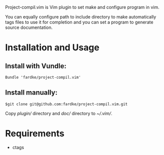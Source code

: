 Project-compil.vim is Vim plugin to set make and configure program in vim.

You can equally configure path to include directory to make automatically
tags files to use it for completion and you can set a program to generate
source documentation.

# Installation and Usage

## Install with Vundle:

   ```vim
   Bundle 'fardke/project-compil.vim'
   ```

## Install manually:

   `$git clone git@github.com:fardke/project-compil.vim.git`

Copy *plugin/* directory and *doc/* directory to *~/.vim/*.

# Requirements

* ctags

